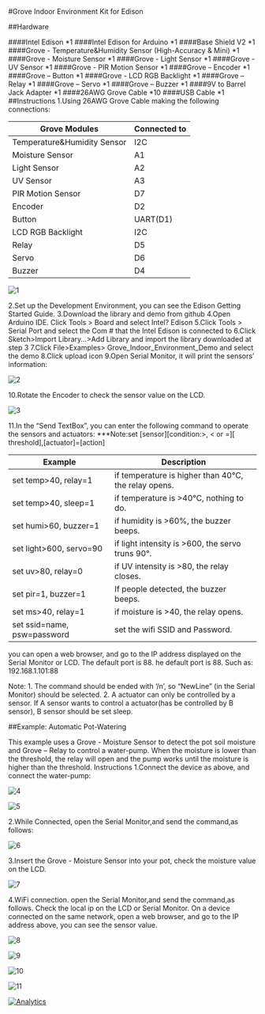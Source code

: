 #Grove Indoor Environment Kit for Edison

##Hardware

####Intel Edison *1
####Intel Edison for Arduino *1
####Base Shield V2 *1
####Grove - Temperature&Humidity Sensor (High-Accuracy & Mini) *1
####Grove - Moisture Sensor *1
####Grove - Light Sensor *1
####Grove - UV Sensor *1
####Grove - PIR Motion Sensor *1
####Grove – Encoder *1
####Grove – Button *1
####Grove - LCD RGB Backlight *1
####Grove – Relay *1
####Grove – Servo *1
####Grove – Buzzer *1
####9V to Barrel Jack Adapter *1
####26AWG Grove Cable *10
####USB Cable *1
##Instructions
1.Using 26AWG Grove Cable making the following connections:

Grove Modules | Connected to
-------------------- | ----------------------
Temperature&Humidity Sensor | I2C
Moisture Sensor | A1
Light Sensor | A2
UV Sensor | A3
PIR Motion Sensor | D7
Encoder | D2
Button | UART(D1)
LCD RGB Backlight | I2C
Relay | D5
Servo | D6
Buzzer | D4

![1](img/1.png)

2.Set up the Development Environment, you can see the Edison Getting Started Guide.
3.Download the library and demo from github
4.Open Arduino IDE. Click Tools > Board and select Intel? Edison
5.Click Tools > Serial Port and select the Com # that the Intel Edison is connected to
6.Click Sketch>Import Library…>Add Library and import the library downloaded at step 3
7.Click File>Examples> Grove_Indoor_Environment_Demo and select the demo
8.Click upload icon
9.Open Serial Monitor, it will print the sensors’ information:

![2](img/2.png)

10.Rotate the Encoder to check the sensor value on the LCD.

![3](img/3.png)

11.In the “Send TextBox”, you can enter the following command to operate the sensors and actuators:
***Note:set [sensor][condition:>, < or =][ threshold],[actuator]=[action]

Example | Description
-------------------------- | -----------------------
set temp>40, relay=1 | if temperature is higher than 40℃, the relay opens.
set temp>40, sleep=1 | if temperature is >40℃, nothing to do.
set humi>60, buzzer=1 | if humidity is >60%, the buzzer beeps.
set light>600, servo=90 | if light intensity is >600, the servo truns 90°.
set uv>80, relay=0 | if UV intensity is >80, the relay closes.
set pir=1, buzzer=1 | If people detected, the buzzer beeps.
set ms>40, relay=1 | if moisture is >40, the relay opens.
set ssid=name, psw=password | set the wifi SSID and Password.
you can open a web browser, and go to the IP address displayed on the Serial Monitor or LCD. The default port is 88. he default port is 88. 
Such as: 192.168.1.101:88

Note: 1. The command should be ended with ‘/n’, so “NewLine” (in the Serial Monitor) should be selected.
     2. A actuator can only be controlled by a sensor. If A sensor wants to control a actuator(has be controlled by B sensor), B sensor should be set sleep. 

##Example: Automatic Pot-Watering

This example uses a Grove - Moisture Sensor to detect the pot soil moisture and Grove – Relay to control a water-pump. When the moisture is lower than the threshold, the relay will open and the pump works until the moisture is higher than the threshold.
Instructions
1.Connect the device as above, and connect the water-pump:

![4](img/4.png)

![5](img/5.png)

2.While Connected, open the Serial Monitor,and send the command,as follows:

![6](img/6.png)

3.Insert the Grove - Moisture Sensor into your pot, check the moisture value on the LCD.

![7](img/7.png)

4.WiFi connection. open the Serial Monitor,and send the command,as follows. Check the local ip on the LCD or Serial Monitor. On a device connected on the same network, open a web browser, and go to the IP address above, you can see the sensor value.

![8](img/8.png)

![9](img/9.png)

![10](img/10.png)

![11](img/11.png)


[![Analytics](https://ga-beacon.appspot.com/UA-46589105-3/Grove_Indoor_Environment_Demo)](https://github.com/igrigorik/ga-beacon)
